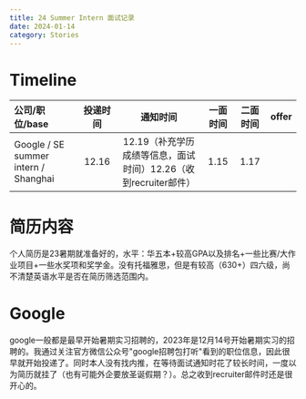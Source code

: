 ```yaml
---
title: 24 Summer Intern 面试记录
date: 2024-01-14
category: Stories
---
```


# Timeline
|公司/职位/base                        | 投递时间  | 通知时间 | 一面时间 | 二面时间 | offer |
|    :--                              |   :--:    |   :--:  |  :--:   | :--:    | :-- |
|Google / SE summer intern / Shanghai | 12.16 |12.19（补充学历成绩等信息，面试时间）12.26（收到recruiter邮件）|1.15| 1.17|


# 简历内容
个人简历是23暑期就准备好的，水平：华五本+较高GPA以及排名+一些比赛/大作业项目+一些水奖项和奖学金。没有托福雅思，但是有较高（630+）四六级，尚不清楚英语水平是否在简历筛选范围内。

# Google
google一般都是最早开始暑期实习招聘的，2023年是12月14号开始暑期实习的招聘的。我通过关注官方微信公众号"google招聘包打听"看到的职位信息，因此很早就开始投递了。同时本人没有找内推，在等待面试通知时花了较长时间，一度以为简历就挂了（也有可能外企要放圣诞假期？）。总之收到recruiter邮件时还是很开心的。





